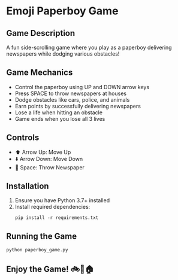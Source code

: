 # Emoji Paperboy Game

## Game Description
A fun side-scrolling game where you play as a paperboy delivering newspapers while dodging various obstacles!

## Game Mechanics
- Control the paperboy using UP and DOWN arrow keys
- Press SPACE to throw newspapers at houses
- Dodge obstacles like cars, police, and animals
- Earn points by successfully delivering newspapers
- Lose a life when hitting an obstacle
- Game ends when you lose all 3 lives

## Controls
- ⬆️ Arrow Up: Move Up
- ⬇️ Arrow Down: Move Down
- 🚀 Space: Throw Newspaper

## Installation
1. Ensure you have Python 3.7+ installed
2. Install required dependencies:
   ```
   pip install -r requirements.txt
   ```

## Running the Game
```
python paperboy_game.py
```

## Enjoy the Game! 🚲📰🏠
